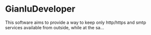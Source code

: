 # GianluDeveloper
This software aims to provide a way to keep only http/https and smtp services available from outside, while at the sa…
